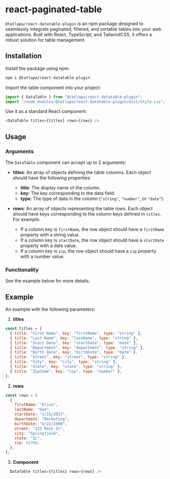 # react-paginated-table

`@tatlapa/react-datatable-plugin` is an npm package designed to seamlessly integrate paginated, filtered, and sortable tables into your web applications. Built with React, TypeScript, and TailwindCSS, it offers a robust solution for table management.

## Installation

Install the package using npm:

```bash
npm i @tatlapa/react-datatable-plugin
```

Import the table component into your project:

```javascript
import { DataTable } from "@tatlapa/react-datatable-plugin";
import "/node_modules/@tatlapa/react-datatable-plugin/dist/style.css";
```

Use it as a standard React component:

```javascript
<DataTable titles={titles} rows={rows} />
```

## Usage

### Arguments

The `DataTable` component can accept up to 2 arguments:

- **titles**: An array of objects defining the table columns. Each object should have the following properties:

  - **title**: The display name of the column.
  - **key**: The key corresponding to the data field.
  - **type**: The type of data in the column (`"string"`, `"number"`, or `"date"`).

- **rows**: An array of objects representing the table rows. Each object should have keys corresponding to the column keys defined in `titles`. For example:
  - If a column key is `firstName`, the row object should have a `firstName` property with a string value.
  - If a column key is `startDate`, the row object should have a `startDate` property with a date value.
  - If a column key is `zip`, the row object should have a `zip` property with a number value.

### Functionality

See the example below for more details.

## Example

An example with the following parameters:

1. **titles**

```javascript
const titles = [
  { title: "First Name", key: "firstName", type: "string" },
  { title: "Last Name", key: "lastName", type: "string" },
  { title: "Start Date", key: "startDate", type: "date" },
  { title: "Department", key: "department", type: "string" },
  { title: "Birth Date", key: "birthDate", type: "date" },
  { title: "Street", key: "street", type: "string" },
  { title: "City", key: "city", type: "string" },
  { title: "State", key: "state", type: "string" },
  { title: "ZipCode", key: "zip", type: "number" },
];
```

2. **rows**

```javascript
const rows = [
  {
    firstName: "Alice",
    lastName: "Doe",
    startDate: "1/15/2023",
    department: "Marketing",
    birthDate: "5/22/1990",
    street: "123 Main St",
    city: "Springfield",
    state: "IL",
    zip: 62704,
  },
];
```

3. **Component**

```javascript
  DataTable titles={titles} rows={rows} />

```
